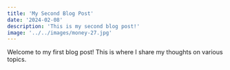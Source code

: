 ```yaml
---
title: 'My Second Blog Post'
date: '2024-02-08'
description: 'This is my second blog post!'
image: '../../images/money-27.jpg'
---
```


Welcome to my first blog post! This is where I share my thoughts on various topics.

<!-- Additional content goes here -->